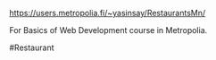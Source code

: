 https://users.metropolia.fi/~yasinsay/RestaurantsMn/



For Basics of Web Development course in Metropolia.

 
 #R e s t a u r a n t 
 
 
